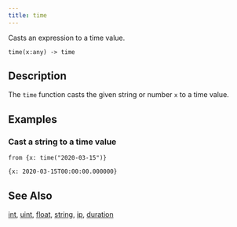 ```yaml
---
title: time
---
```


Casts an expression to a time value.

```tql
time(x:any) -> time
```

## Description

The `time` function casts the given string or number `x` to a time value.

## Examples

### Cast a string to a time value

```tql
from {x: time("2020-03-15")}
```

```tql
{x: 2020-03-15T00:00:00.000000}
```

## See Also

[int](int), [uint](uint), [float](float), [string](string), [ip](ip), [duration](duration)
